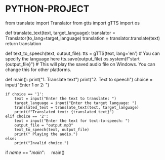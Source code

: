 # PYTHON-PROJECT
from translate import Translator
from gtts import gTTS
import os

def translate_text(text, target_language):
    translator = Translator(to_lang=target_language)
    translation = translator.translate(text)
    return translation

def text_to_speech(text, output_file):
    tts = gTTS(text, lang='en')  # You can specify the language here
    tts.save(output_file)
    os.system(f"start {output_file}")  # This will play the saved audio file on Windows. You can change this for other platforms.

def main():
    print("1. Translate text")
    print("2. Text to speech")
    choice = input("Enter 1 or 2: ")

    if choice == '1':
        text = input("Enter the text to translate: ")
        target_language = input("Enter the target language: ")
        translated_text = translate_text(text, target_language)
        print(f"Translated text: {translated_text}")
    elif choice == '2':
        text = input("Enter the text for text-to-speech: ")
        output_file = "output.mp3"
        text_to_speech(text, output_file)
        print(" Playing the audio.")
    else:
        print("Invalid choice.")

if _name_ == "_main_":
    main()
